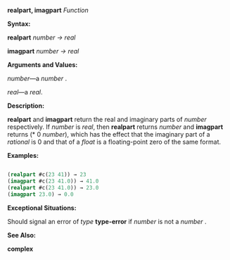 **realpart, imagpart** *Function* 



**Syntax:** 



**realpart** *number → real* 



**imagpart** *number → real* 



**Arguments and Values:** 



*number*—a *number* . 



*real*—a *real*. 



**Description:** 



**realpart** and **imagpart** return the real and imaginary parts of *number* respectively. If *number* is *real*, then **realpart** returns *number* and **imagpart** returns (\* 0 *number*), which has the effect that the imaginary part of a *rational* is 0 and that of a *float* is a floating-point zero of the same format. 



**Examples:**
```lisp

(realpart #c(23 41)) → 23 
(imagpart #c(23 41.0)) → 41.0 
(realpart #c(23 41.0)) → 23.0 
(imagpart 23.0) → 0.0 

```
**Exceptional Situations:** 



Should signal an error of *type* **type-error** if *number* is not a *number* . 



**See Also:** 



**complex** 







 



 



